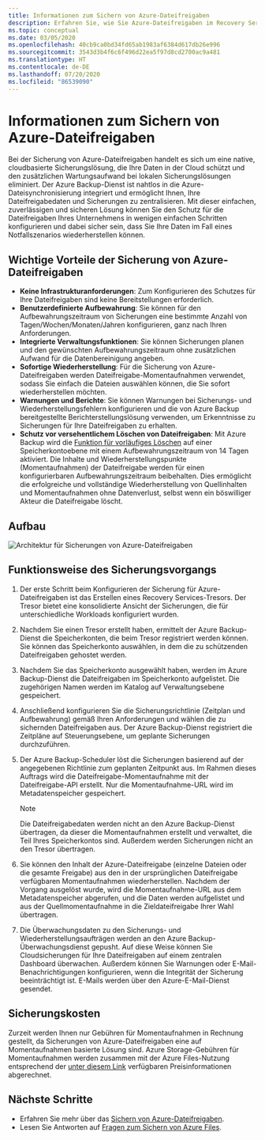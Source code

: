 ```yaml
---
title: Informationen zum Sichern von Azure-Dateifreigaben
description: Erfahren Sie, wie Sie Azure-Dateifreigaben im Recovery Services-Tresor sichern.
ms.topic: conceptual
ms.date: 03/05/2020
ms.openlocfilehash: 40cb9ca0bd34fd65ab1983af6384d617db26e996
ms.sourcegitcommit: 3543d3b4f6c6f496d22ea5f97d8cd2700ac9a481
ms.translationtype: HT
ms.contentlocale: de-DE
ms.lasthandoff: 07/20/2020
ms.locfileid: "86539090"
---
```

# <a name="about-azure-file-share-backup"></a>Informationen zum Sichern von Azure-Dateifreigaben

Bei der Sicherung von Azure-Dateifreigaben handelt es sich um eine native, cloudbasierte Sicherungslösung, die Ihre Daten in der Cloud schützt und den zusätzlichen Wartungsaufwand bei lokalen Sicherungslösungen eliminiert. Der Azure Backup-Dienst ist nahtlos in die Azure-Dateisynchronisierung integriert und ermöglicht Ihnen, Ihre Dateifreigabedaten und Sicherungen zu zentralisieren. Mit dieser einfachen, zuverlässigen und sicheren Lösung können Sie den Schutz für die Dateifreigaben Ihres Unternehmens in wenigen einfachen Schritten konfigurieren und dabei sicher sein, dass Sie Ihre Daten im Fall eines Notfallszenarios wiederherstellen können.

## <a name="key-benefits-of-azure-file-share-backup"></a>Wichtige Vorteile der Sicherung von Azure-Dateifreigaben

* **Keine Infrastrukturanforderungen**: Zum Konfigurieren des Schutzes für Ihre Dateifreigaben sind keine Bereitstellungen erforderlich.
* **Benutzerdefinierte Aufbewahrung**: Sie können für den Aufbewahrungszeitraum von Sicherungen eine bestimmte Anzahl von Tagen/Wochen/Monaten/Jahren konfigurieren, ganz nach Ihren Anforderungen.
* **Integrierte Verwaltungsfunktionen**: Sie können Sicherungen planen und den gewünschten Aufbewahrungszeitraum ohne zusätzlichen Aufwand für die Datenbereinigung angeben.
* **Sofortige Wiederherstellung**: Für die Sicherung von Azure-Dateifreigaben werden Dateifreigabe-Momentaufnahmen verwendet, sodass Sie einfach die Dateien auswählen können, die Sie sofort wiederherstellen möchten.
* **Warnungen und Berichte**: Sie können Warnungen bei Sicherungs- und Wiederherstellungsfehlern konfigurieren und die von Azure Backup bereitgestellte Berichterstellungslösung verwenden, um Erkenntnisse zu Sicherungen für Ihre Dateifreigaben zu erhalten.
* **Schutz vor versehentlichem Löschen von Dateifreigaben**: Mit Azure Backup wird die [Funktion für vorläufiges Löschen](../storage/files/storage-files-prevent-file-share-deletion.md) auf einer Speicherkontoebene mit einem Aufbewahrungszeitraum von 14 Tagen aktiviert. Die Inhalte und Wiederherstellungspunkte (Momentaufnahmen) der Dateifreigabe werden für einen konfigurierbaren Aufbewahrungszeitraum beibehalten. Dies ermöglicht die erfolgreiche und vollständige Wiederherstellung von Quellinhalten und Momentaufnahmen ohne Datenverlust, selbst wenn ein böswilliger Akteur die Dateifreigabe löscht.

## <a name="architecture"></a>Aufbau

![Architektur für Sicherungen von Azure-Dateifreigaben](./media/azure-file-share-backup-overview/azure-file-shares-backup-architecture.png)

## <a name="how-the-backup-process-works"></a>Funktionsweise des Sicherungsvorgangs

1. Der erste Schritt beim Konfigurieren der Sicherung für Azure-Dateifreigaben ist das Erstellen eines Recovery Services-Tresors. Der Tresor bietet eine konsolidierte Ansicht der Sicherungen, die für unterschiedliche Workloads konfiguriert wurden.

2. Nachdem Sie einen Tresor erstellt haben, ermittelt der Azure Backup-Dienst die Speicherkonten, die beim Tresor registriert werden können. Sie können das Speicherkonto auswählen, in dem die zu schützenden Dateifreigaben gehostet werden.

3. Nachdem Sie das Speicherkonto ausgewählt haben, werden im Azure Backup-Dienst die Dateifreigaben im Speicherkonto aufgelistet. Die zugehörigen Namen werden im Katalog auf Verwaltungsebene gespeichert.

4. Anschließend konfigurieren Sie die Sicherungsrichtlinie (Zeitplan und Aufbewahrung) gemäß Ihren Anforderungen und wählen die zu sichernden Dateifreigaben aus. Der Azure Backup-Dienst registriert die Zeitpläne auf Steuerungsebene, um geplante Sicherungen durchzuführen.

5. Der Azure Backup-Scheduler löst die Sicherungen basierend auf der angegebenen Richtlinie zum geplanten Zeitpunkt aus. Im Rahmen dieses Auftrags wird die Dateifreigabe-Momentaufnahme mit der Dateifreigabe-API erstellt. Nur die Momentaufnahme-URL wird im Metadatenspeicher gespeichert.

    >[!NOTE]
    >Die Dateifreigabedaten werden nicht an den Azure Backup-Dienst übertragen, da dieser die Momentaufnahmen erstellt und verwaltet, die Teil Ihres Speicherkontos sind. Außerdem werden Sicherungen nicht an den Tresor übertragen.

6. Sie können den Inhalt der Azure-Dateifreigabe (einzelne Dateien oder die gesamte Freigabe) aus den in der ursprünglichen Dateifreigabe verfügbaren Momentaufnahmen wiederherstellen. Nachdem der Vorgang ausgelöst wurde, wird die Momentaufnahme-URL aus dem Metadatenspeicher abgerufen, und die Daten werden aufgelistet und aus der Quellmomentaufnahme in die Zieldateifreigabe Ihrer Wahl übertragen.

7. Die Überwachungsdaten zu den Sicherungs- und Wiederherstellungsaufträgen werden an den Azure Backup-Überwachungsdienst gepusht. Auf diese Weise können Sie Cloudsicherungen für Ihre Dateifreigaben auf einem zentralen Dashboard überwachen. Außerdem können Sie Warnungen oder E-Mail-Benachrichtigungen konfigurieren, wenn die Integrität der Sicherung beeinträchtigt ist. E-Mails werden über den Azure-E-Mail-Dienst gesendet.

## <a name="backup-costs"></a>Sicherungskosten

Zurzeit werden Ihnen nur Gebühren für Momentaufnahmen in Rechnung gestellt, da Sicherungen von Azure-Dateifreigaben eine auf Momentaufnahmen basierte Lösung sind. Azure Storage-Gebühren für Momentaufnahmen werden zusammen mit der Azure Files-Nutzung entsprechend der [unter diesem Link](https://azure.microsoft.com/pricing/details/storage/files/) verfügbaren Preisinformationen abgerechnet.

## <a name="next-steps"></a>Nächste Schritte

* Erfahren Sie mehr über das [Sichern von Azure-Dateifreigaben](backup-afs.md).
* Lesen Sie Antworten auf [Fragen zum Sichern von Azure Files](backup-azure-files-faq.md).

